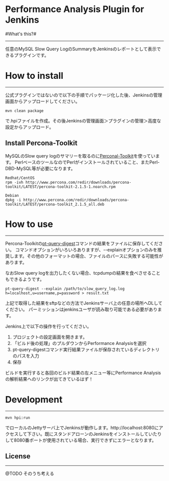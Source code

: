 # Performance Analysis Plugin for Jenkins

#What's this?#

----------
任意のMySQL Slow Query LogのSummaryをJenkinsのレポートとして表示できるプラグインです。



# How to install #

----------

公式プラグインではないので以下の手順でパッケージ化した後、Jenkinsの管理画面からアップロードしてください。

    mvn clean package
    
で.hpiファイルを作成。その後Jenkinsの管理画面＞プラグインの管理＞高度な設定からアップロード。


## Install Percona-Toolkit ##


MySQLのSlow query logのサマリーを取るのに[Perconal-Toolkit](http://www.percona.com/software/percona-toolkit)を使っています。
PerlベースのツールなのでPerlがインストールされていること、またPerl-DBD-MySQL等が必要になります。

    Redhat/CentOS
    rpm -ivh http://www.percona.com/redir/downloads/percona-toolkit/LATEST/percona-toolkit-2.1.5-1.noarch.rpm
    
    Debian
    dpkg -i http://www.percona.com/redir/downloads/percona-toolkit/LATEST/percona-toolkit_2.1.5_all.deb

# How to use #

----------

Percona-Toolkitの[pt-query-digest](http://www.percona.com/doc/percona-toolkit/2.1/pt-query-digest.html)コマンドの結果をファイルに保存してください。
コマンドオプションがいろいろありますが、--explainオプションのみを推奨します。その他のフォーマットの場合、ファイルのパースに失敗する可能性があります。

なおSlow query logを出力したくない場合、tcpdumpの結果を食べさせることもできるようです。

    pt-query-digest --explain /path/to/slow_query_log.log h=localhost,u=username,p=password > result.txt            

上記で取得した結果をsftpなどの方法でJenkinsサーバ上の任意の場所へDLしてください。
パーミッションはjenkinsユーザが読み取り可能である必要があります。

Jenkins上で以下の操作を行ってください。

1. プロジェクトの設定画面を開きます。
2. 「ビルド後の処理」のプルダウンからPerformance Analysisを選択
3. pt-query-digestコマンド実行結果ファイルが保存されているディレクトリのパスを入力
4. 保存

ビルドを実行すると各回のビルド結果の左メニュー等にPerformance Analysisの解析結果へのリンクが出てきているはず！



# Development #

----------

    mvn hpi:run
でローカルのJettyサーバ上でJenkinsが動作します。http://localhost:8080にアクセスして下さい。既にスタンドアローンのJenkinsをインストールしていたりして8080番ポートが使用されている場合、実行できずにエラーとなります。

## License ##

----------

@TODO そのうち考える
